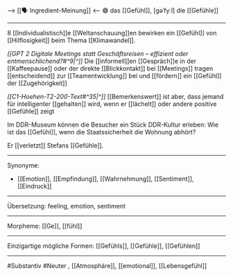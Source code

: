 --> [[🗣️ Ingredient-Meinung]] <--
🟢 das [[Gefühl]], [gəˈfyːl]
die [[Gefühle]]

---

8 [[Individualistisch]]e [[Weltanschauung]]en bewirken ein [[Gefühl]] von [[Hilflosigkeit]] beim Thema [[Klimawandel]].

_[[GPT 2 Digitale Meetings statt Geschäftsreisen – effizient oder entmenschlichend?#^9|^]]_ Die [[informell]]en [[Gespräch]]e in der [[Kaffeepause]] oder der direkte [[Blickkontakt]] bei [[Meetings]] tragen [[entscheidend]] zur [[Teamentwicklung]] bei und [[fördern]] ein [[Gefühl]] der [[Zugehörigkeit]]

_[[C1-Hoehen-T2-200-Text#^35|^]]_ [[Bemerkenswert]] ist aber, dass jemand für intelligenter [[gehalten]] wird, wenn er [[lächelt]] oder andere positive [[Gefühle]] zeigt

Im DDR-Museum können die Besucher ein Stück DDR-Kultur erleben: Wie ist das [[Gefühl]], wenn die Staatssicherheit die Wohnung abhört?

Er [[verletzt]] Stefans [[Gefühle]].

---

Synonyme:

- [[Emotion]], [[Empfindung]], [[Wahrnehmung]], [[Sentiment]], [[Eindruck]]

---

Übersetzung: feeling, emotion, sentiment

---

Morpheme:
[[Ge]], [[fühl]]

---

Einzigartige mögliche Formen: [[Gefühls]], [[Gefühle]], [[Gefühlen]]

---

#Substantiv #Neuter
, [[Atmosphäre]], [[emotional]], [[Lebensgefühl]]
